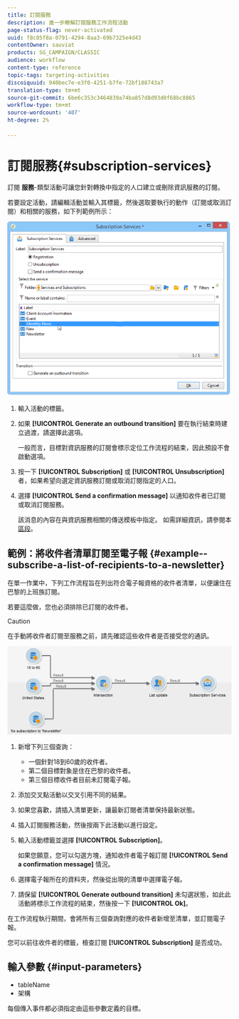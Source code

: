 ```yaml
---
title: 訂閱服務
description: 進一步瞭解訂閱服務工作流程活動
page-status-flag: never-activated
uuid: f8c05f8a-0791-4294-8aa3-69b7325e4d43
contentOwner: sauviat
products: SG_CAMPAIGN/CLASSIC
audience: workflow
content-type: reference
topic-tags: targeting-activities
discoiquuid: 940bec7e-e3f0-4251-b7fe-72bf188743a7
translation-type: tm+mt
source-git-commit: 6be6c353c3464839a74ba857d8d93d0f68bc8865
workflow-type: tm+mt
source-wordcount: '407'
ht-degree: 2%

---
```



# 訂閱服務{#subscription-services}

訂閱 **服務**-類型活動可讓您針對轉換中指定的人口建立或刪除資訊服務的訂閱。

若要設定活動，請編輯活動並輸入其標籤，然後選取要執行的動作（訂閱或取消訂閱）和相關的服務，如下列範例所示：

![](assets/edit_service_inscription.png)

1. 輸入活動的標籤。
1. 如果 **[!UICONTROL Generate an outbound transition]** 要在執行結束時建立過渡，請選擇此選項。

   一般而言，目標對資訊服務的訂閱會標示定位工作流程的結束，因此預設不會啟動選項。

1. 按一下 **[!UICONTROL Subscription]** 或 **[!UICONTROL Unsubscription]** 者，如果希望向選定資訊服務訂閱或取消訂閱指定的人口。
1. 選擇 **[!UICONTROL Send a confirmation message]** 以通知收件者已訂閱或取消訂閱服務。

   該消息的內容在與資訊服務相關的傳送模板中指定。 如需詳細資訊，請參閱本[區段](../../delivery/using/managing-subscriptions.md)。

## 範例：將收件者清單訂閱至電子報 {#example--subscribe-a-list-of-recipients-to-a-newsletter}

在單一作業中，下列工作流程旨在列出符合電子報資格的收件者清單，以便讓住在巴黎的上班族訂閱。

若要這麼做，您也必須排除已訂閱的收件者。

>[!CAUTION]
>
>在手動將收件者訂閱至服務之前，請先確認這些收件者是否接受您的通訊。

![](assets/subscription_services_example.png)

1. 新增下列三個查詢：

   * 一個針對18到60歲的收件者。
   * 第二個目標對象是住在巴黎的收件者。
   * 第三個目標收件者目前未訂閱電子報。

1. 添加交叉點活動以交叉引用不同的結果。
1. 如果您喜歡，請插入清單更新，讓最新訂閱者清單保持最新狀態。
1. 插入訂閱服務活動，然後按兩下此活動以進行設定。
1. 輸入活動標籤並選擇 **[!UICONTROL Subscription]**。

   如果您願意，您可以勾選方塊，通知收件者電子報訂閱 **[!UICONTROL Send a confirmation message]** 情況。

1. 選擇電子報所在的資料夾，然後從出現的清單中選擇電子報。
1. 請保留 **[!UICONTROL Generate outbound transition]** 未勾選狀態，如此此活動將標示工作流程的結束，然後按一下 **[!UICONTROL Ok]**。

在工作流程執行期間，會將所有三個查詢對應的收件者新增至清單，並訂閱電子報。

您可以前往收件者的標籤，檢查訂閱 **[!UICONTROL Subscription]** 是否成功。

## 輸入參數 {#input-parameters}

* tableName
* 架構

每個傳入事件都必須指定由這些參數定義的目標。
